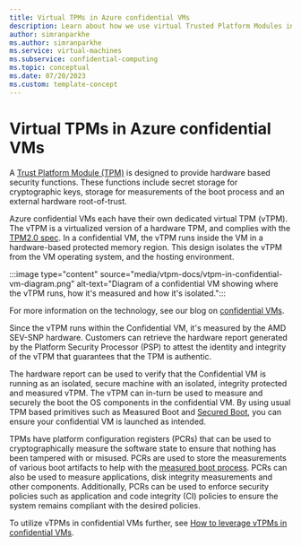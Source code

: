 ```yaml
---
title: Virtual TPMs in Azure confidential VMs
description: Learn about how we use virtual Trusted Platform Modules in our confidential VMs.
author: simranparkhe
ms.author: simranparkhe
ms.service: virtual-machines
ms.subservice: confidential-computing
ms.topic: conceptual
ms.date: 07/20/2023
ms.custom: template-concept
---
```


# Virtual TPMs in Azure confidential VMs

A [Trust Platform Module (TPM)](/windows/security/information-protection/tpm/trusted-platform-module-overview) is designed to provide hardware based security functions. These functions include secret storage for cryptographic keys, storage for measurements of the boot process and an external hardware root-of-trust. 

Azure confidential VMs each have their own dedicated virtual TPM (vTPM). The vTPM is a virtualized version of a hardware TPM, and complies with the [TPM2.0 spec](/windows/security/information-protection/tpm/tpm-recommendations#why-tpm-20). In a confidential VM, the vTPM runs inside the VM in a hardware-based protected memory region. This design isolates the vTPM from the VM operating system, and the hosting environment. 

:::image type="content" source="media/vtpm-docs/vtpm-in-confidential-vm-diagram.png" alt-text="Diagram of a confidential VM showing where the vTPM runs, how it's measured and how it's isolated.":::

For more information on the technology, see our blog on [confidential VMs](https://techcommunity.microsoft.com/t5/windows-os-platform-blog/confidential-vms-on-azure/ba-p/3836282).

Since the vTPM runs within the Confidential VM, it's measured by the AMD SEV-SNP hardware. Customers can retrieve the hardware report generated by the Platform Security Processor (PSP) to attest the identity and integrity of the vTPM that guarantees that the TPM is authentic.

The hardware report can be used to verify that the Confidential VM is running as an isolated, secure machine with an isolated, integrity protected and measured vTPM. The vTPM can in-turn be used to measure and securely the boot the OS components in the confidential VM. By using usual TPM based primitives such as Measured Boot and [Secured Boot](/windows-hardware/design/device-experiences/oem-secure-boot), you can ensure your confidential VM is launched as intended.

TPMs have platform configuration registers (PCRs) that can be used to cryptographically measure the software state to ensure that nothing has been tampered with or misused. PCRs are used to store the measurements of various boot artifacts to help with the [measured boot process](/azure/security/fundamentals/measured-boot-host-attestation). PCRs can also be used to measure applications, disk integrity measurements and other components. Additionally, PCRs can be used to enforce security policies such as application and code integrity (CI) policies to ensure the system remains compliant with the desired policies. 

To utilize vTPMs in confidential VMs further, see [How to leverage vTPMs in confidential VMs](how-to-leverage-virtual-tpms-in-azure-confidential-vms.md).
